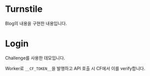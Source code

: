 # Turnstile

Blog의 내용을 구현한 내용입니다.

# Login

Challenge를 사용한 데모입니다.

Worker로 `__CF_TOKEN__`을 발행하고 API 호출 시 CF에서 이를 verify합니다.
